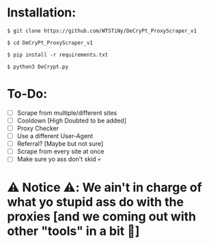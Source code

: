 # Installation:
`$ git clone https://github.com/WTSTiNy/DeCryPt_ProxyScraper_v1`

`$ cd DeCryPt_ProxyScraper_v1`

`$ pip install -r requirements.txt`

`$ python3 DeCrypt.py`


# To-Do:
- [ ] Scrape from multiple/different sites
- [ ] Cooldown [High Doubted to be added]
- [ ] Proxy Checker
- [ ] Use a different User-Agent
- [ ] Referral? [Maybe but not sure]
- [ ] Scrape from every site at once
- [ ] Make sure yo ass don't skid 💀

# ⚠️ Notice ⚠️: We ain't in charge of what yo stupid ass do with the proxies [and we coming out with other "tools" in a bit 🙂]
